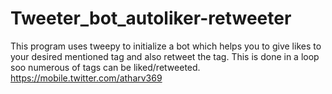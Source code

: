 # Tweeter_bot_autoliker-retweeter
This program uses tweepy to initialize a bot which helps you to give likes to your desired mentioned tag and also retweet the tag. This is done in a loop soo numerous of tags can be liked/retweeted.
https://mobile.twitter.com/atharv369
